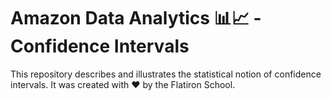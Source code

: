 # Amazon Data Analytics 📊📈 - Confidence Intervals

This repository describes and illustrates the statistical notion of confidence intervals. It was created with ❤️ by the Flatiron School.
